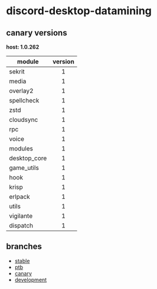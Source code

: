 # discord-desktop-datamining

## canary versions

**host: 1.0.262**

| module | version |
| ------ | :-----: |
| sekrit | 1 |
| media | 1 |
| overlay2 | 1 |
| spellcheck | 1 |
| zstd | 1 |
| cloudsync | 1 |
| rpc | 1 |
| voice | 1 |
| modules | 1 |
| desktop_core | 1 |
| game_utils | 1 |
| hook | 1 |
| krisp | 1 |
| erlpack | 1 |
| utils | 1 |
| vigilante | 1 |
| dispatch | 1 |

## branches

- [stable](https://github.com/OpenAsar/discord-desktop-datamining/tree/stable)
- [ptb](https://github.com/OpenAsar/discord-desktop-datamining/tree/ptb)
- [canary](https://github.com/OpenAsar/discord-desktop-datamining/tree/canary)
- [development](https://github.com/OpenAsar/discord-desktop-datamining/tree/development)